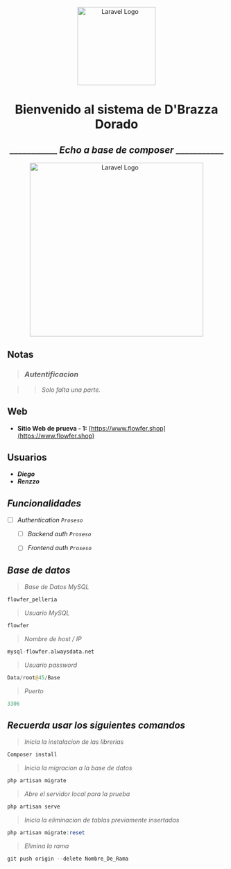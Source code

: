 <p align="center"><a href="https://laravel.com" target="_blank"><img src="https://corp-agroplant-sac.store/Logo.ico" width="180" alt="Laravel Logo"></a></p>

<p align="center">
<h1 align="center">Bienvenido al sistema de D'Brazza Dorado</h1>
</p>


## <h2 align="center">___________ _Echo a base de composer_ ___________</h2>
 <p align="center"><a href="https://laravel.com" target="_blank"><img src="https://raw.githubusercontent.com/laravel/art/master/logo-lockup/5%20SVG/2%20CMYK/1%20Full%20Color/laravel-logolockup-cmyk-red.svg" width="400" alt="Laravel Logo"></a></p>


## Notas

>### _Autentificacion_

>>_Solo falta una parte._


## Web

- **Sitio Web de prueva - 1:** [https://www.flowfer.shop](https://www.flowfer.shop)


## Usuarios

- _**Diego**_
- _**Renzzo**_

 

 ## _Funcionalidades_
- [ ] _Authentication `Proseso`_

    - [ ] _Backend auth `Proseso`_
          
    - [ ] _Frontend auth `Proseso`_
          

## _Base de datos_
>_Base de Datos MySQL_
```php
flowfer_pelleria
```
>_Usuario MySQL_
```php
flowfer
```
>_Nombre de host / IP_
```php
mysql-flowfer.alwaysdata.net
```
>_Usuario password_
```php
Data/root@45/Base
```
>_Puerto_
```php
3306
```
## _Recuerda usar los siguientes comandos_

>_Inicia la instalacion de las librerias_
```php
Composer install
```
>_Inicia la migracion a la base de datos_
```php
php artisan migrate
```
>_Abre el servidor local para la prueba_
```php
php artisan serve
```
>_Inicia la eliminacion de tablas previamente insertadas_
```php
php artisan migrate:reset
```
>_Elimina la rama_
```php
git push origin --delete Nombre_De_Rama
```
